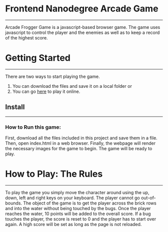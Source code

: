 # Frontend Nanodegree Arcade Game
-----------------------------------
Arcade Frogger Game is a javascript-based browser game. The game uses javascript to control the player and the enemies as well as to keep a record of the highest score.

# Getting Started
-----------------------------------
There are two ways to start playing the game.
1. You can download the files and save it on a local folder or
2. You can go [here](https://knaguilar.github.io/arcade-frogger-game/) to play it online.

## Install
-----------------------------------
### How to Run this game:
First, download all the files included in this project and save them in a file.
Then, open index.html in a web browser.
Finally, the webpage will render the necessary images for the game to begin. The game will be ready to play.


# How to Play: The Rules
-----------------------------------
To play the game you simply move the character around using the up, down, left and right keys on your keyboard.
The player cannot go out-of-bounds. The object of the game is to get the player across the brick rows and into the water
without being touched by the bugs. Once the player reaches the water, 10 points will be added to the overall score. If a bug touches the player, the score is reset to 0 and the player has to start over again. A high score will be set as long as the page is not reloaded.